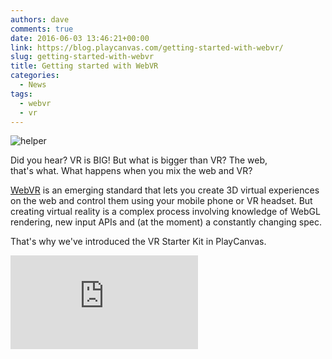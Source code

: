 ```yaml
---
authors: dave
comments: true
date: 2016-06-03 13:46:21+00:00
link: https://blog.playcanvas.com/getting-started-with-webvr/
slug: getting-started-with-webvr
title: Getting started with WebVR
categories:
  - News
tags:
  - webvr
  - vr
---
```


![helper](/img/helper.png)

Did you hear? VR is BIG! But what is bigger than VR? The web, that's what. What happens when you mix the web and VR?

[WebVR](https://w3c.github.io/webvr/) is an emerging standard that lets you create 3D virtual experiences on the web and control them using your mobile phone or VR headset. But creating virtual reality is a complex process involving knowledge of WebGL rendering, new input APIs and (at the moment) a constantly changing spec.

That's why we've introduced the VR Starter Kit in PlayCanvas.

<div className="iframe-container">
    <iframe loading="lazy" src="https://playcanv.as/p/9B6drGXk/" title="360 lookaround camera" webkitallowfullscreen="true" mozallowfullscreen="true" allow="autoplay" allowfullscreen="true" allowvr="" scrolling="no" frameborder="0" />
</div>

The VR Starter Kit is available when you select New Project in your PlayCanvas dashboard. It sets you up straight away with a boilerplate scene containing a VR Camera (using our open source [WebVR plugin](https://github.com/playcanvas/webvr)). It works immediately with Google Cardboard-style VR headsets for mobile phones or with the special WebVR builds of Chrome or Firefox.

To get started, select the VR Starter Kit in the New Project dialog.

![project-select](/img/project-select-2.jpg)

Once you've created your first scene take a look at our [WebVR Tutorial](https://developer.playcanvas.com/tutorials/cardboard-vr/) to see how you can include the camera code yourself and learn how we interact with the virtual world.

Looking for more features around WebVR? Get in touch with us on [twitter](https://twitter.com/playcanvas) or over at our [forum](https://forum.playcanvas.com).
